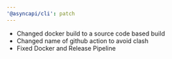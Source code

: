 ```yaml
---
'@asyncapi/cli': patch
---
```


- Changed docker build to a source code based build
- Changed name of github action to avoid clash
- Fixed Docker and Release Pipeline
